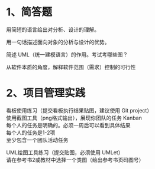 # 1、简答题  

用简短的语言给出对分析、设计的理解。  

用一句话描述面向对象的分析与设计的优势。  

简述 UML（统一建模语言）的作用。考试考哪些图？  

从软件本质的角度，解释软件范围（需求）控制的可行性   

# 2、项目管理实践  

看板使用练习（提交看板执行结果贴图，建议使用 Git project）  
使用截图工具（png格式输出），展现你团队的任务 Kanban  
每个人的任务是明确的。必须一周后可以看到具体结果  
每个人的任务是1-2项  
至少包含一个团队活动任务  

UML绘图工具练习（提交贴图，必须使用 UMLet）  
请在参考书2或教材中选择一个类图（给出参考书页码图号）  
